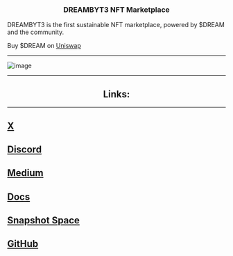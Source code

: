 <h3 align="center">DREAMBYT3 NFT Marketplace</h3>
  <p align="center">

DREAMBYT3 is the first sustainable NFT marketplace, powered by $DREAM and the community.

Buy $DREAM on [Uniswap](https://app.uniswap.org/swap?outputCurrency=0xebcf2fbe20e7bbbd5232eb186b85c143d362074e&chain=ethereum)

---

![image](https://github.com/DreamByt3/dreambyt3-marketplace/assets/147350979/91e7119b-e55b-45d5-adc7-dfb78bc8da77)

---

<h2 align="center">Links:</h2>

---
[X](https://x.com/DreamByt3)
---
[Discord](https://discord.gg/ENKWhXFnHj)
---
[Medium](https://medium.com/@DreamByt3)
---
[Docs](https://docs.dreambyt3.com/)
---
[Snapshot Space](https://snapshot.org/#/dreambyt3.eth)
---
[GitHub](https://github.com/DreamByt3)
---
